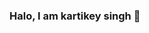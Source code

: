 ### Halo, I am kartikey singh 👋

<!--
**kartikey4474/kartikey4474** is a ✨ _special_ ✨ repository because its `README.md` (this file) appears on your GitHub profile.

Here are some ideas to get you started:

- 🔭 I’m currently working on my Projects.
- 🌱 I’m currently learning AR/VR 
- 👯 I’m looking to collaborate on My Android project.
- 🤔 I’m looking for help with Arfoundation.
- 💬 Ask me about Android or any tech related stuff-
- 😄 Pronouns: He/His
- ⚡ Fun fact: I spend 10 hours a day playing or creating Games.

